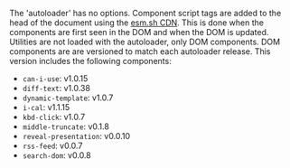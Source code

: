 The 'autoloader' has no options.
Component script tags are added to the head of the document using the [esm.sh CDN](https://esm.sh/). 
This is done when the components are first seen in the DOM and when the DOM is updated.
Utilities are not loaded with the autoloader, only DOM components.
DOM components are are versioned to match each autoloader release.
This version includes the following components:

- `can-i-use`: v1.0.15
- `diff-text`: v1.0.38
- `dynamic-template`: v1.0.7
- `i-cal`: v1.1.15
- `kbd-click`: v1.0.7
- `middle-truncate`: v0.1.8
- `reveal-presentation`: v0.0.10
- `rss-feed`: v0.0.7
- `search-dom`: v0.0.8

